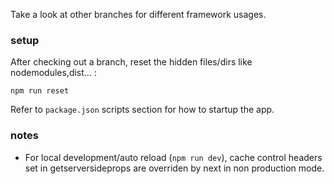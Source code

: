 Take a look at other branches for different framework usages.

### setup

After checking out a branch, reset the hidden files/dirs like nodemodules,dist... :

`npm run reset`

Refer to `package.json` scripts section for how to startup the app.

### notes

* For local development/auto reload (`npm run dev`), cache control headers set in getserversideprops are overriden by next in non production mode.